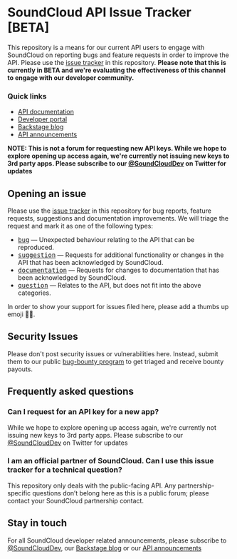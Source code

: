 
# SoundCloud API Issue Tracker [BETA]
This repository is a means for our current API users to engage with SoundCloud on reporting bugs and feature requests in order to improve the API. Please use the [issue tracker] in this repository. **Please note that this is currently in BETA and we're evaluating the effectiveness of this channel to engage with our developer community.**

### Quick links
* [API documentation] 
* [Developer portal]
* [Backstage blog]
* [API announcements]

**NOTE: This is not a forum for requesting new API keys. While we hope to explore opening up access again, we're currently not issuing new keys to 3rd party apps. Please subscribe to our [@SoundCloudDev] on Twitter for updates**

## Opening an issue
Please use the [issue tracker] in this repository for bug reports, feature requests, suggestions and documentation improvements. We will triage the request and mark it as one of the following types:

- <kbd>[bug]</kbd> — Unexpected behaviour relating to the API that can be reproduced.
- <kbd>[suggestion]</kbd> — Requests for additional functionality or changes in the API that has been acknowledged by SoundCloud.
- <kbd>[documentation]</kbd> — Requests for changes to documentation that has been acknowledged by SoundCloud.
- <kbd>[question]</kbd> — Relates to the API, but does not fit into the above categories.

In order to show your support for issues filed here, please add a thumbs up emoji 👍🏽. 

## Security Issues

Please don't post security issues or vulnerabilities here. Instead, submit them to our public [bug-bounty program] to get triaged and receive bounty payouts.

## Frequently asked questions
### Can I request for an API key for a new app?
While we hope to explore opening up access again, we're currently not issuing new keys to 3rd party apps. Please subscribe to our [@SoundCloudDev] on Twitter for updates

### I am an official partner of SoundCloud. Can I use this issue tracker for a technical question?
This repository only deals with the public-facing API. Any partnership-specific questions don’t belong here as this is a public forum; please contact your SoundCloud partnership contact.

## Stay in touch
For all SoundCloud developer related announcements, please subscribe to [@SoundCloudDev], our [Backstage blog] or our [API announcements]

[@SoundCloudDev]: https://twitter.com/soundclouddev
[Backstage Blog]: https://developers.soundcloud.com/blog/
[API documentation]: https://developers.soundcloud.com/docs/api/reference
[Developer portal]: https://developers.soundcloud.com/
[issue tracker]: https://www.github.com/soundcloud/api/issues
[Javascript SDK]: https://github.com/soundcloud/soundcloud-javascript
[API announcements]: https://developers.soundcloud.com/blog/category/announcements

[bug]: https://github.com/soundcloud/api/labels/bug
[suggestion]: https://github.com/soundcloud/api/labels/suggestion
[documentation]: https://github.com/soundcloud/api/labels/documentation
[question]: https://github.com/soundcloud/api/labels/question

[wontfix]:  https://github.com/soundcloud/api/labels/wontfix
[offtopic]:  https://github.com/soundcloud/api/labels/offtopic
[duplicate]:  https://github.com/soundcloud/api/labels/duplicate
[more info needed]: https://github.com/soundcloud/api/labels/more%20info%20needed
[inactive]:  https://github.com/soundcloud/api/labels/inactive

[bug-bounty program]: https://bugcrowd.com/soundcloud